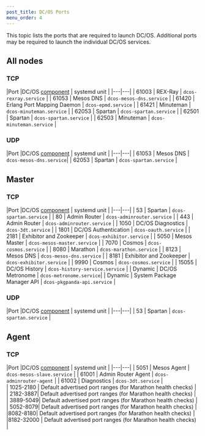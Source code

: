 ```yaml
---
post_title: DC/OS Ports
menu_order: 4
---
```


This topic lists the ports that are required to launch DC/OS. Additional ports may be required to launch the individual DC/OS services.

## All nodes

### TCP

|Port   |DC/OS [component](/docs/1.8/overview/components/) | systemd unit   | 
|---|---|
| 61003 | REX-Ray | `dcos-rexray.service` |
| 61053 | Mesos DNS | `dcos-mesos-dns.service` |
| 61420 | Erlang Port Mapping Daemon | `dcos-epmd.service` |
| 61421 | Minuteman | `dcos-minuteman.service` |
| 62053 | Spartan | `dcos-spartan.service` |
| 62501 | Spartan | `dcos-spartan.service` |
| 62503 | Minuteman | `dcos-minuteman.service` |

### UDP
|Port   |DC/OS [component](/docs/1.8/overview/components/) | systemd unit   | 
|---|---|
| 61053 | Mesos DNS | `dcos-mesos-dns.service`|
| 62053 | Spartan | `dcos-spartan.service` |

## Master

### TCP

|Port   |DC/OS [component](/docs/1.8/overview/components/) | systemd unit   | 
|---|---|
| 53    | Spartan | `dcos-spartan.service` |
| 80    | Admin Router | `dcos-adminrouter.service` |
| 443   | Admin Router | `dcos-adminrouter.service` |
| 1050  | DC/OS Diagnostics | `dcos-3dt.service` |
| 1801  | DC/OS Authentication | `dcos-oauth.service` |
| 2181  | Exhibitor and Zookeeper | `dcos-exhibitor.service` |
| 5050  | Mesos Master | `dcos-mesos-master.service` |
| 7070  | Cosmos | `dcos-cosmos.service` |
| 8080  | Marathon | `dcos-marathon.service` |
| 8123  | Mesos DNS | `dcos-mesos-dns.service` |
| 8181  | Exhibitor and Zookeeper | `dcos-exhibitor.service` |
| 9990  | Cosmos | `dcos-cosmos.service` |
| 15055 | DC/OS History | `dcos-history-service.service` |
|  Dynamic | DC/OS Metronome | `dcos-metronome.service`|
|  Dynamic | System Package Manager API | `dcos-pkgpanda-api.service` | 

### UDP

|Port   |DC/OS [component](/docs/1.8/overview/components/) | systemd unit   | 
|---|---|
| 53 | Spartan | `dcos-spartan.service` |

## Agent

### TCP

|Port   |DC/OS [component](/docs/1.8/overview/components/) | systemd unit   | 
|---|---|
| 5051  |  Mesos Agent | `dcos-mesos-slave.service` |
| 61001 |  Admin Router Agent | `dcos-adminrouter-agent` |
|  61002 | Diagnostics | `dcos-3dt.service` |  
|  1025-2180 | Default advertised port ranges (for Marathon health checks) |  
|   2182-3887| Default advertised port ranges (for Marathon health checks) |  
|  3889-5049| Default advertised port ranges (for Marathon health checks) |  
| 5052-8079| Default advertised port ranges (for Marathon health checks) |  
|8082-8180| Default advertised port ranges (for Marathon health checks) |  
|8182-32000 | Default advertised port ranges (for Marathon health checks) |


